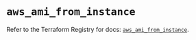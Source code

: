 # `aws_ami_from_instance`

Refer to the Terraform Registry for docs: [`aws_ami_from_instance`](https://registry.terraform.io/providers/hashicorp/aws/5.54.1/docs/resources/ami_from_instance).
